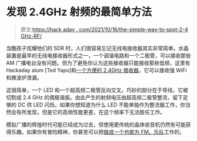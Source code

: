 # 发现 2.4GHz 射频的最简单方法

> 原文:[https://hack aday . com/2021/10/16/the-simple-way-to-spot-2-4 GHz-RF/](https://hackaday.com/2021/10/16/the-simplest-way-to-spot-2-4ghz-rf/)

当酷孩子炫耀他们的 SDR 时，人们很容易忘记无线电接收器其实非常简单。水晶装置是最早的无线电接收器形式之一，一个调谐电路和一个二极管，可以接收那些 AM 广播电台没有问题。但为了避免你认为这些接收器只能接收那些低频，这里有 Hackaday alum [Ted Yapo]和[一个方便的 2.4GHz 接收器](https://twitter.com/tedyapo/status/1445067813308321793)，它可以接收强 WiFi 和微波炉泄漏。

这很简单，一个 LED 和一个超高频二极管反向交叉。巧妙的部分在于导线，它被切割成 2.4 GHz 的偶极谐振。由此产生的射频电压由超高频二极管整流，留下足够的 DC 供 LED 闪烁。如果你想知道为什么 LED 不能单独作为整流器工作，你当然会有所发现，但是它的高频性能更差，在这个频率下无法胜任工作。

模拟广播的辉煌时代可能已经成为过去，但使用更传统的晶体收音机仍然有可能获得乐趣。如果你有冒险精神，你甚至可以把[做成一个也能为 FM、乐队](https://vacuumtubesinc.com/fmxtalsetpage)工作的。